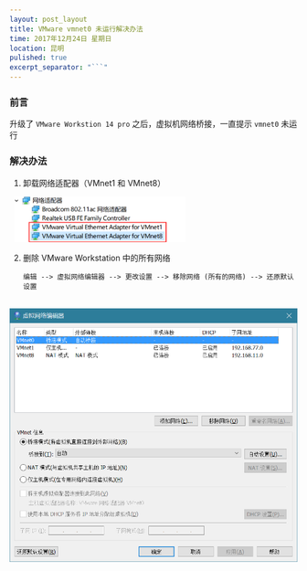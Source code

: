 ```yaml
---
layout: post_layout
title: VMware vmnet0 未运行解决办法
time: 2017年12月24日 星期日
location: 昆明
pulished: true
excerpt_separator: "```"
---
```


### 前言

升级了 `VMware Workstion 14 pro` 之后，虚拟机网络桥接，一直提示 `vmnet0` 未运行

### 解决办法

1. 卸载网络适配器（VMnet1 和 VMnet8）

&nbsp;
<img src="/assets/post_pictures/delete_network_dev.png" width="300">
&nbsp;

2. 删除 VMware Workstation 中的所有网络

   `编辑 --> 虚拟网络编辑器 --> 更改设置 --> 移除网络 (所有的网络) --> 还原默认设置`

&nbsp;
<img src="/assets/post_pictures/VMware_network_success.png" width="600">
&nbsp;


